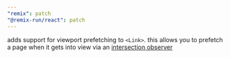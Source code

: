 ```yaml
---
"remix": patch
"@remix-run/react": patch
---
```


adds support for viewport prefetching to `<Link>`. this allows you to prefetch a page when it gets into view via an [intersection observer](https://developer.mozilla.org/en-US/docs/Web/API/IntersectionObserver)
